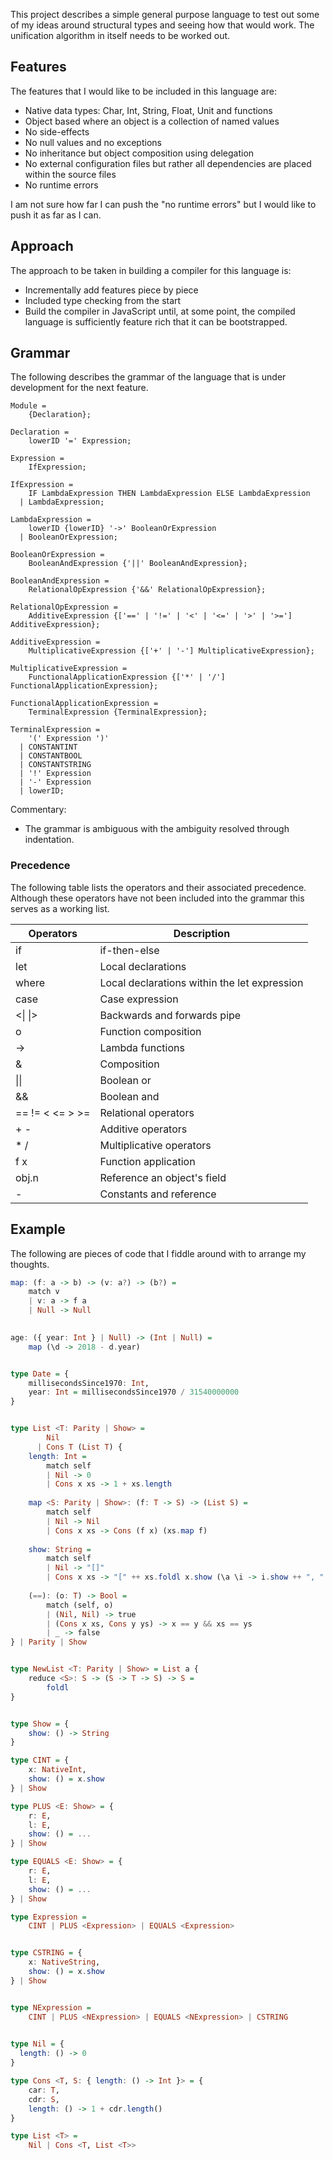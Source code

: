 This project describes a simple general purpose language to test out some of my ideas around structural types and seeing
how that would work.  The unification algorithm in itself needs to be worked out.
  

## Features

The features that I would like to be included in this language are:

- Native data types: Char, Int, String, Float, Unit and functions
- Object based where an object is a collection of named values
- No side-effects
- No null values and no exceptions
- No inheritance but object composition using delegation
- No external configuration files but rather all dependencies are placed within the source files
- No runtime errors

I am not sure how far I can push the "no runtime errors" but I would like to push it as far as I can.


## Approach

The approach to be taken in building a compiler for this language is:

- Incrementally add features piece by piece
- Included type checking from the start
- Build the compiler in JavaScript until, at some point, the compiled language is sufficiently feature rich that it can 
  be bootstrapped.


## Grammar

The following describes the grammar of the language that is under development for the next feature.

```text
Module = 
    {Declaration};
      
Declaration =
    lowerID '=' Expression;

Expression =
    IfExpression;
    
IfExpression =
    IF LambdaExpression THEN LambdaExpression ELSE LambdaExpression
  | LambdaExpression;
  
LambdaExpression =
    lowerID {lowerID} '->' BooleanOrExpression
  | BooleanOrExpression;
  
BooleanOrExpression =
    BooleanAndExpression {'||' BooleanAndExpression}; 
    
BooleanAndExpression =
    RelationalOpExpression {'&&' RelationalOpExpression}; 
    
RelationalOpExpression =
    AdditiveExpression {['==' | '!=' | '<' | '<=' | '>' | '>='] AdditiveExpression}; 

AdditiveExpression =
    MultiplicativeExpression {['+' | '-'] MultiplicativeExpression};

MultiplicativeExpression =
    FunctionalApplicationExpression {['*' | '/'] FunctionalApplicationExpression};
    
FunctionalApplicationExpression =
    TerminalExpression {TerminalExpression};
    
TerminalExpression =
    '(' Expression ')'
  | CONSTANTINT
  | CONSTANTBOOL
  | CONSTANTSTRING
  | '!' Expression
  | '-' Expression
  | lowerID;
```

Commentary:

* The grammar is ambiguous with the ambiguity resolved through indentation.


### Precedence

The following table lists the operators and their associated precedence.  Although these operators have not been 
included into the grammar this serves as a working list.

| Operators | Description |
|-----------|-------------|
| if        | if-then-else |
| let       | Local declarations |
| where     | Local declarations within the let expression |
| case      | Case expression |
| <\| \|> | Backwards and forwards pipe |
| o | Function composition |
| -> | Lambda functions |
| & | Composition |
| \|\| | Boolean or |
| && | Boolean and |
| == != < <= > >= | Relational operators |
| + - | Additive operators |
| * / | Multiplicative operators |
| f x | Function application |
| obj.n | Reference an object's field |
| - | Constants and reference |


## Example

The following are pieces of code that I fiddle around with to arrange my thoughts.

```haskell
map: (f: a -> b) -> (v: a?) -> (b?) =
    match v 
    | v: a -> f a
    | Null -> Null
        

age: ({ year: Int } | Null) -> (Int | Null) =
    map (\d -> 2018 - d.year) 


type Date = {
    millisecondsSince1970: Int,   
    year: Int = millisecondsSince1970 / 31540000000
}


type List <T: Parity | Show> =
        Nil 
      | Cons T (List T) {
    length: Int =
        match self 
        | Nil -> 0
        | Cons x xs -> 1 + xs.length
            
    map <S: Parity | Show>: (f: T -> S) -> (List S) =
        match self
        | Nil -> Nil
        | Cons x xs -> Cons (f x) (xs.map f)
          
    show: String =
        match self
        | Nil -> "[]"
        | Cons x xs -> "[" ++ xs.foldl x.show (\a \i -> i.show ++ ", " ++ a) ++ "]"
                    
    (==): (o: T) -> Bool =
        match (self, o)
        | (Nil, Nil) -> true
        | (Cons x xs, Cons y ys) -> x == y && xs == ys
        | _ -> false     
} | Parity | Show


type NewList <T: Parity | Show> = List a {
    reduce <S>: S -> (S -> T -> S) -> S = 
        foldl
}


type Show = {
    show: () -> String
}

type CINT = {
    x: NativeInt,
    show: () = x.show
} | Show

type PLUS <E: Show> = {
    r: E,
    l: E,
    show: () = ...
} | Show

type EQUALS <E: Show> = {
    r: E,
    l: E,
    show: () = ...
} | Show

type Expression = 
    CINT | PLUS <Expression> | EQUALS <Expression>


type CSTRING = {
    x: NativeString,
    show: () = x.show
} | Show


type NExpression =
    CINT | PLUS <NExpression> | EQUALS <NExpression> | CSTRING
    

type Nil = {
  length: () -> 0
}

type Cons <T, S: { length: () -> Int }> = {
    car: T,
    cdr: S,
    length: () -> 1 + cdr.length()
}

type List <T> =
    Nil | Cons <T, List <T>> 
```

